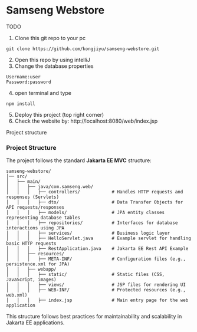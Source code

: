 Samseng Webstore
================

TODO
1. Clone this git repo to your pc
```shell
git clone https://github.com/kongjiyu/samseng-webstore.git
```
2. Open this repo by using intelliJ
3. Change the database properties
```
Username:user
Password:password
```
4. open terminal and type
```shell
npm install
```
5. Deploy this project (top right corner)
6. Check the website by: http://localhost:8080/web/index.jsp

Project structure

### Project Structure

The project follows the standard **Jakarta EE MVC** structure:

```
samseng-webstore/
│── src/
│   ├── main/
│   │   ├── java/com.samseng.web/
│   │   │   ├── controllers/            # Handles HTTP requests and responses (Servlets)
│   │   │   ├── dto/                    # Data Transfer Objects for API requests/responses
│   │   │   ├── models/                 # JPA entity classes representing database tables
│   │   │   ├── repositories/           # Interfaces for database interactions using JPA
│   │   │   ├── services/               # Business logic layer
│   │   │   ├── HelloServlet.java       # Example servlet for handling basic HTTP requests
│   │   │   ├── RestApplication.java    # Jakarta EE Rest API Example
│   │   ├── resources/
│   │   │   ├── META-INF/               # Configuration files (e.g., persistence.xml for JPA)
│   │   ├── webapp/
│   │   │   ├── static/                 # Static files (CSS, JavaScript, images)
│   │   │   ├── views/                  # JSP files for rendering UI
│   │   │   ├── WEB-INF/                # Protected resources (e.g., web.xml)
│   │   │   ├── index.jsp               # Main entry page for the web application
```

This structure follows best practices for maintainability and scalability in Jakarta EE applications.